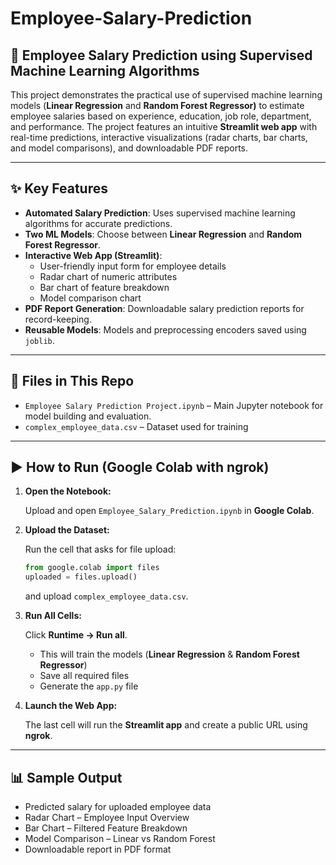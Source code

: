# Employee-Salary-Prediction
## **💼 Employee Salary Prediction using Supervised Machine Learning Algorithms**

This project demonstrates the practical use of supervised machine learning models (**Linear Regression** and **Random Forest Regressor)** to estimate employee salaries based on experience, education, job role, department, and performance. The project features an intuitive **Streamlit web app** with real-time predictions, interactive visualizations (radar charts, bar charts, and model comparisons), and downloadable PDF reports.

---

## ✨ Key Features

- **Automated Salary Prediction**: Uses supervised machine learning algorithms for accurate predictions.
- **Two ML Models**: Choose between **Linear Regression** and **Random Forest Regressor**.
- **Interactive Web App (Streamlit)**:
    - User-friendly input form for employee details
    - Radar chart of numeric attributes
    - Bar chart of feature breakdown
    - Model comparison chart
- **PDF Report Generation**: Downloadable salary prediction reports for record-keeping.
- **Reusable Models**: Models and preprocessing encoders saved using `joblib`.

---

## 📁 Files in This Repo

- `Employee Salary Prediction Project.ipynb` – Main Jupyter notebook for model building and evaluation.
- `complex_employee_data.csv` – Dataset used for training

---

## ▶️ How to Run (Google Colab with ngrok)

1. **Open the Notebook:**
    
    Upload and open `Employee_Salary_Prediction.ipynb` in **Google Colab**.
    
2. **Upload the Dataset:**
    
    Run the cell that asks for file upload:
    
    ```python
    from google.colab import files
    uploaded = files.upload()
    ```
    
    and upload `complex_employee_data.csv`.
    
3. **Run All Cells:**
    
    Click **Runtime → Run all**.
    
    - This will train the models (**Linear Regression** & **Random Forest Regressor**)
    - Save all required files
    - Generate the `app.py` file
4. **Launch the Web App:**
    
    The last cell will run the **Streamlit app** and create a public URL using **ngrok**.
    

---

## 📊 Sample Output

- Predicted salary for uploaded employee data
- Radar Chart – Employee Input Overview
- Bar Chart – Filtered Feature Breakdown
- Model Comparison – Linear vs Random Forest
- Downloadable report in PDF format
